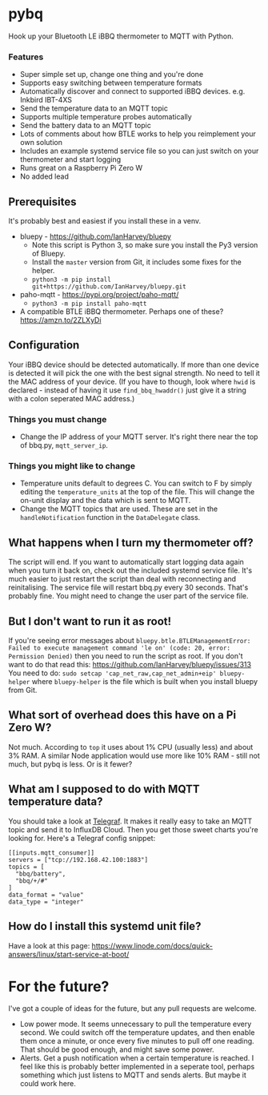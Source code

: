 # pybq
Hook up your Bluetooth LE iBBQ thermometer to MQTT with Python.

### Features
 - Super simple set up, change one thing and you're done
 - Supports easy switching between temperature formats
 - Automatically discover and connect to supported iBBQ devices.  e.g. Inkbird IBT-4XS
 - Send the temperature data to an MQTT topic 
 - Supports multiple temperature probes automatically
 - Send the battery data to an MQTT topic
 - Lots of comments about how BTLE works to help you reimplement your own solution
 - Includes an example systemd service file so you can just switch on your thermometer and start logging
 - Runs great on a Raspberry Pi Zero W
 - No added lead

## Prerequisites 
It's probably best and easiest if you install these in a venv.

 - bluepy - https://github.com/IanHarvey/bluepy
    - Note this script is Python 3, so make sure you install the Py3 version of Bluepy.
    - Install the `master` version from Git, it includes some fixes for the helper.
    - `python3 -m pip install git+https://github.com/IanHarvey/bluepy.git`
 - paho-mqtt - https://pypi.org/project/paho-mqtt/
    - `python3 -m pip install paho-mqtt`
 - A compatible BTLE iBBQ thermometer.  Perhaps one of these? https://amzn.to/2ZLXyDi
## Configuration
Your iBBQ device should be detected automatically.  If more than one device is detected it will pick the one with the best signal strength.
No need to tell it the MAC address of your device.  (If you have to though, look where `hwid` is declared - instead of having it use `find_bbq_hwaddr()` just give it a string with a colon seperated MAC address.)

### Things you must change
 - Change the IP address of your MQTT server.  It's right there near the top of bbq.py, `mqtt_server_ip`.
 
### Things you might like to change
 - Temperature units default to degrees C.  You can switch to F by simply editing the `temperature_units` at the top of the file.  This will change the on-unit display and the data which is sent to MQTT.
 - Change the MQTT topics that are used.  These are set in the `handleNotification` function in the `DataDelegate` class.
 
## What happens when I turn my thermometer off?
 The script will end.  If you want to automatically start logging data again when you turn it back on, check out the included systemd service file.  It's much easier to just restart the script than deal with reconnecting and reinitalising.  The service file will restart bbq.py every 30 seconds.  That's probably fine. You might need to change the user part of the service file.

## But I don't want to run it as root!
If you're seeing error messages about ```bluepy.btle.BTLEManagementError: Failed to execute management command 'le on' (code: 20, error: Permission Denied)``` then you need to run the script as root.  If you don't want to do that read this: https://github.com/IanHarvey/bluepy/issues/313
You need to do:
`sudo setcap 'cap_net_raw,cap_net_admin+eip' bluepy-helper`
where `bluepy-helper` is the file which is built when you install bluepy from Git.

## What sort of overhead does this have on a Pi Zero W?
Not much.  According to `top` it uses about 1% CPU (usually less) and about 3% RAM.  A similar Node application would use more like 10% RAM - still not much, but pybq is less.  Or is it fewer?

## What am I supposed to do with MQTT temperature data?
You should take a look at [Telegraf](https://www.influxdata.com/time-series-platform/telegraf/).  It makes it really easy to take an MQTT topic and send it to InfluxDB Cloud.  Then you get those sweet charts you're looking for.
Here's a Telegraf config snippet:
```
[[inputs.mqtt_consumer]]
servers = ["tcp://192.168.42.100:1883"]
topics = [
  "bbq/battery",
  "bbq/+/#"
]
data_format = "value"
data_type = "integer"
```


## How do I install this systemd unit file?
Have a look at this page: https://www.linode.com/docs/quick-answers/linux/start-service-at-boot/

# For the future?
I've got a couple of ideas for the future, but any pull requests are welcome.
 - Low power mode.  It seems unnecessary to pull the temperature every second.  We could switch off the temperature updates, and then enable them once a minute, or once every five minutes to pull off one reading.  That should be good enough, and might save some power.
 - Alerts.  Get a push notification when a certain temperature is reached.  I feel like this is probably better implemented in a seperate tool, perhaps something which just listens to MQTT and sends alerts.  But maybe it could work here.
 
